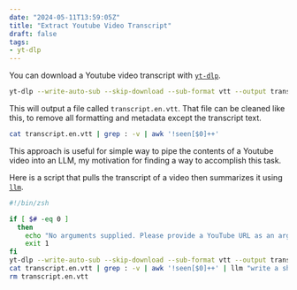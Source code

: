```yaml
---
date: "2024-05-11T13:59:05Z"
title: "Extract Youtube Video Transcript"
draft: false
tags:
- yt-dlp
---
```


You can download a Youtube video transcript with
[`yt-dlp`](https://github.com/yt-dlp/yt-dlp).

```sh
yt-dlp --write-auto-sub --skip-download --sub-format vtt --output transcript "<video_url>"
```

This will output a file called `transcript.en.vtt`. That file can be cleaned
like this, to remove all formatting and metadata except the transcript text.

```sh
cat transcript.en.vtt | grep : -v | awk '!seen[$0]++'
```

This approach is useful for simple way to pipe the contents of a Youtube video
into an LLM, my motivation for finding a way to accomplish this task.

Here is a script that pulls the transcript of a video then summarizes it using
[`llm`](https://github.com/simonw/llm).

```sh
#!/bin/zsh

if [ $# -eq 0 ]
  then
    echo "No arguments supplied. Please provide a YouTube URL as an argument."
    exit 1
fi
yt-dlp --write-auto-sub --skip-download --sub-format vtt --output transcript "$1" >/dev/null 2>&1
cat transcript.en.vtt | grep : -v | awk '!seen[$0]++' | llm "write a short summary of the contents of this youtube video transcript"
rm transcript.en.vtt
```

